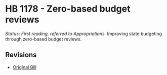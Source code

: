 # HB 1178 - Zero-based budget reviews
*Status: First reading, referred to Appropriations.*
Improving state budgeting through zero-based budget reviews.

## Revisions
* [Original Bill](1/)